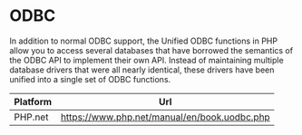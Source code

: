 # ODBC

In addition to normal ODBC support, the Unified ODBC functions in PHP allow you to access several databases that have borrowed the semantics of the ODBC API to implement their own API. Instead of maintaining multiple database drivers that were all nearly identical, these drivers have been unified into a single set of ODBC functions.

| Platform | Url                                                              |
|----------|------------------------------------------------------------------|
| PHP.net  | https://www.php.net/manual/en/book.uodbc.php                     |

